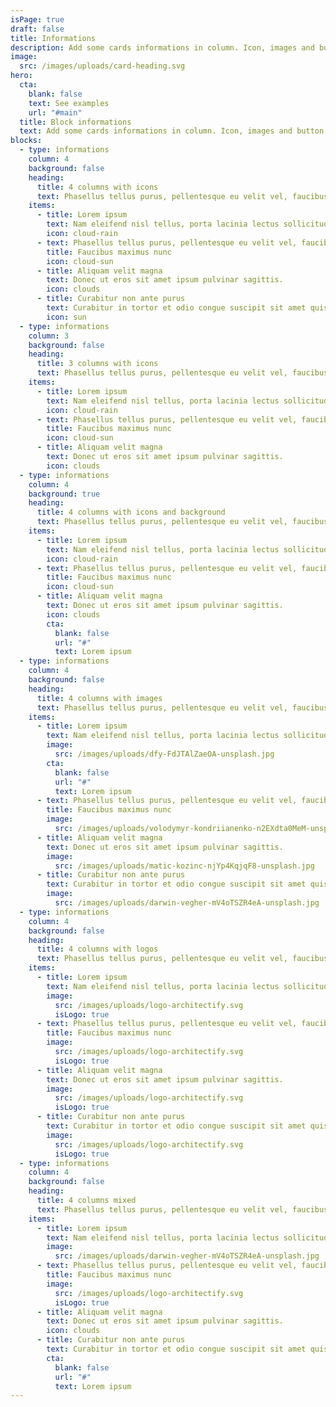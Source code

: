```yaml
---
isPage: true
draft: false
title: Informations
description: Add some cards informations in column. Icon, images and button are available
image:
  src: /images/uploads/card-heading.svg
hero:
  cta:
    blank: false
    text: See examples
    url: "#main"
  title: Block informations
  text: Add some cards informations in column. Icon, images and button are available
blocks:
  - type: informations
    column: 4
    background: false
    heading:
      title: 4 columns with icons
      text: Phasellus tellus purus, pellentesque eu velit vel, faucibus maximus nunc
    items:
      - title: Lorem ipsum
        text: Nam eleifend nisl tellus, porta lacinia lectus sollicitudin non.
        icon: cloud-rain
      - text: Phasellus tellus purus, pellentesque eu velit vel, faucibus maximus nunc
        title: Faucibus maximus nunc
        icon: cloud-sun
      - title: Aliquam velit magna
        text: Donec ut eros sit amet ipsum pulvinar sagittis.
        icon: clouds
      - title: Curabitur non ante purus
        text: Curabitur in tortor et odio congue suscipit sit amet quis purus.
        icon: sun
  - type: informations
    column: 3
    background: false
    heading:
      title: 3 columns with icons
      text: Phasellus tellus purus, pellentesque eu velit vel, faucibus maximus nunc
    items:
      - title: Lorem ipsum
        text: Nam eleifend nisl tellus, porta lacinia lectus sollicitudin non.
        icon: cloud-rain
      - text: Phasellus tellus purus, pellentesque eu velit vel, faucibus maximus nunc
        title: Faucibus maximus nunc
        icon: cloud-sun
      - title: Aliquam velit magna
        text: Donec ut eros sit amet ipsum pulvinar sagittis.
        icon: clouds
  - type: informations
    column: 4
    background: true
    heading:
      title: 4 columns with icons and background
      text: Phasellus tellus purus, pellentesque eu velit vel, faucibus maximus nunc
    items:
      - title: Lorem ipsum
        text: Nam eleifend nisl tellus, porta lacinia lectus sollicitudin non.
        icon: cloud-rain
      - text: Phasellus tellus purus, pellentesque eu velit vel, faucibus maximus nunc
        title: Faucibus maximus nunc
        icon: cloud-sun
      - title: Aliquam velit magna
        text: Donec ut eros sit amet ipsum pulvinar sagittis.
        icon: clouds
        cta:
          blank: false
          url: "#"
          text: Lorem ipsum
  - type: informations
    column: 4
    background: false
    heading:
      title: 4 columns with images
      text: Phasellus tellus purus, pellentesque eu velit vel, faucibus maximus nunc
    items:
      - title: Lorem ipsum
        text: Nam eleifend nisl tellus, porta lacinia lectus sollicitudin non.
        image:
          src: /images/uploads/dfy-FdJTAlZaeOA-unsplash.jpg
        cta:
          blank: false
          url: "#"
          text: Lorem ipsum
      - text: Phasellus tellus purus, pellentesque eu velit vel, faucibus maximus nunc
        title: Faucibus maximus nunc
        image:
          src: /images/uploads/volodymyr-kondriianenko-n2EXdta0MeM-unsplash.jpg
      - title: Aliquam velit magna
        text: Donec ut eros sit amet ipsum pulvinar sagittis.
        image:
          src: /images/uploads/matic-kozinc-njYp4KqjqF8-unsplash.jpg
      - title: Curabitur non ante purus
        text: Curabitur in tortor et odio congue suscipit sit amet quis purus.
        image:
          src: /images/uploads/darwin-vegher-mV4oTSZR4eA-unsplash.jpg
  - type: informations
    column: 4
    background: false
    heading:
      title: 4 columns with logos
      text: Phasellus tellus purus, pellentesque eu velit vel, faucibus maximus nunc
    items:
      - title: Lorem ipsum
        text: Nam eleifend nisl tellus, porta lacinia lectus sollicitudin non.
        image:
          src: /images/uploads/logo-architectify.svg
          isLogo: true
      - text: Phasellus tellus purus, pellentesque eu velit vel, faucibus maximus nunc
        title: Faucibus maximus nunc
        image:
          src: /images/uploads/logo-architectify.svg
          isLogo: true
      - title: Aliquam velit magna
        text: Donec ut eros sit amet ipsum pulvinar sagittis.
        image:
          src: /images/uploads/logo-architectify.svg
          isLogo: true
      - title: Curabitur non ante purus
        text: Curabitur in tortor et odio congue suscipit sit amet quis purus.
        image:
          src: /images/uploads/logo-architectify.svg
          isLogo: true
  - type: informations
    column: 4
    background: false
    heading:
      title: 4 columns mixed
      text: Phasellus tellus purus, pellentesque eu velit vel, faucibus maximus nunc
    items:
      - title: Lorem ipsum
        text: Nam eleifend nisl tellus, porta lacinia lectus sollicitudin non.
        image:
          src: /images/uploads/darwin-vegher-mV4oTSZR4eA-unsplash.jpg
      - text: Phasellus tellus purus, pellentesque eu velit vel, faucibus maximus nunc
        title: Faucibus maximus nunc
        image:
          src: /images/uploads/logo-architectify.svg
          isLogo: true
      - title: Aliquam velit magna
        text: Donec ut eros sit amet ipsum pulvinar sagittis.
        icon: clouds
      - title: Curabitur non ante purus
        text: Curabitur in tortor et odio congue suscipit sit amet quis purus.
        cta:
          blank: false
          url: "#"
          text: Lorem ipsum
---
```

